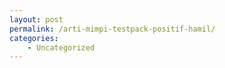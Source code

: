 ```yaml
---
layout: post
permalink: /arti-mimpi-testpack-positif-hamil/
categories:
    - Uncategorized
---
```


